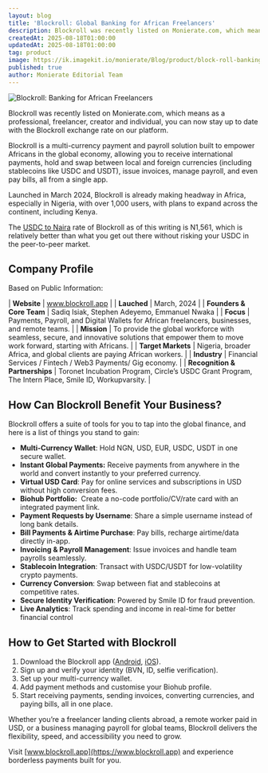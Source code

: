 ```yaml
---
layout: blog
title: 'Blockroll: Global Banking for African Freelancers'
description: Blockroll was recently listed on Monierate.com, which means as a professional, freelancer, creator and individual, you can now stay up to date with the Blockroll exchange rate on our platform.  Blockroll is a multi-currency payment and payroll solution built to empower Africans in the global economy, allowing you to receive international payments, hold and swap between local and foreign currencies (including stablecoins like USDC and USDT), issue invoices, manage payroll, and even pay bills, all from a single app.
createdAt: 2025-08-18T01:00:00
updatedAt: 2025-08-18T01:00:00
tag: product
image: https://ik.imagekit.io/monierate/Blog/product/block-roll-banking-for-africans.webp?updatedAt=1755471601210
published: true
author: Monierate Editorial Team
---
```

![Blockroll: Banking for African Freelancers](https://ik.imagekit.io/monierate/Blog/product/block-roll-banking-for-africans.webp?updatedAt=1755471601210)

Blockroll was recently listed on Monierate.com, which means as a professional, freelancer, creator and individual, you can now stay up to date with the Blockroll exchange rate on our platform. 

Blockroll is a multi-currency payment and payroll solution built to empower Africans in the global economy, allowing you to receive international payments, hold and swap between local and foreign currencies (including stablecoins like USDC and USDT), issue invoices, manage payroll, and even pay bills, all from a single app.

Launched in March 2024, Blockroll is already making headway in Africa, especially in Nigeria, with over 1,000 users, with plans to expand across the continent, including Kenya. 

The [USDC to Naira](https://monierate.com/converter/blockroll/?Amount=1\&From=usd\&To=ngn) rate of Blockroll as of this writing is N1,561, which is relatively better than what you get out there without risking your USDC in the peer-to-peer market.

## Company Profile

Based on Public Information:

| **Website** | www.blockroll.app |
| **Lauched** | March, 2024 |
| **Founders & Core Team** | Sadiq Isiak, Stephen Adeyemo, Emmanuel Nwaka |
| **Focus** | Payments, Payroll, and Digital Wallets for African freelancers, businesses, and remote teams. |
| **Mission** | To provide the global workforce with seamless, secure, and innovative solutions that empower them to move work forward, starting with Africans. |
| **Target Markets** | Nigeria, broader Africa, and global clients are paying African workers. |
| **Industry** | Financial Services / Fintech / Web3 Payments/ Gig economy. |
| **Recognition & Partnerships** | Toronet Incubation Program, Circle’s USDC Grant Program, The Intern Place, Smile ID, Workupvarsity. |

## How Can Blockroll Benefit Your Business?

Blockroll offers a suite of tools for you to tap into the global finance, and here is a list of things you stand to gain:

- **Multi-Currency Wallet**: Hold NGN, USD, EUR, USDC, USDT in one secure wallet.
- **Instant Global Payments:** Receive payments from anywhere in the world and convert instantly to your preferred currency.
- **Virtual USD Card**: Pay for online services and subscriptions in USD without high conversion fees.
- **Biohub Portfolio:**  Create a no-code portfolio/CV/rate card with an integrated payment link.
- **Payment Requests by Username**: Share a simple username instead of long bank details.
- **Bill Payments & Airtime Purchase**: Pay bills, recharge airtime/data directly in-app.
- **Invoicing & Payroll Management**: Issue invoices and handle team payrolls seamlessly.
- **Stablecoin Integration**: Transact with USDC/USDT for low-volatility crypto payments.
- **Currency Conversion**: Swap between fiat and stablecoins at competitive rates.
- **Secure Identity Verification**: Powered by Smile ID for fraud prevention.
- **Live Analytics**: Track spending and income in real-time for better financial control

## How to Get Started with Blockroll

1. Download the Blockroll app ([Android](https://play.google.com/store/apps/details?id=com.blockroll.android), [iOS](https://apps.apple.com/us/app/blockroll/id6708225786)).
2. Sign up and verify your identity (BVN, ID, selfie verification).
3. Set up your multi-currency wallet.
4. Add payment methods and customise your Biohub profile.
5. Start receiving payments, sending invoices, converting currencies, and paying bills, all in one place.

Whether you’re a freelancer landing clients abroad, a remote worker paid in USD, or a business managing payroll for global teams, Blockroll delivers the flexibility, speed, and accessibility you need to grow.

Visit [www.blockroll.app](https://www.blockroll.app) and experience borderless payments built for you.
